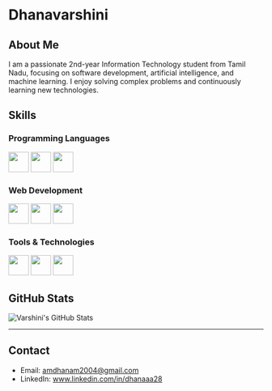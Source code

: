 # Dhanavarshini

## About Me
I am a passionate 2nd-year Information Technology student from Tamil Nadu, focusing on software development, artificial intelligence, and machine learning. I enjoy solving complex problems and continuously learning new technologies.

## Skills
### Programming Languages  
<img src="https://cdn.jsdelivr.net/gh/devicons/devicon/icons/python/python-original.svg" width="40" /> <img src="https://cdn.jsdelivr.net/gh/devicons/devicon/icons/c/c-original.svg" width="40" /> <img src="https://cdn.jsdelivr.net/gh/devicons/devicon/icons/java/java-original.svg" width="40" />
### Web Development  
<img src="https://cdn.jsdelivr.net/gh/devicons/devicon/icons/html5/html5-original.svg" width="40" /> <img src="https://cdn.jsdelivr.net/gh/devicons/devicon/icons/css3/css3-original.svg" width="40" /> <img src="https://cdn.jsdelivr.net/gh/devicons/devicon/icons/javascript/javascript-original.svg" width="40" />
### Tools & Technologies  
<img src="https://cdn.jsdelivr.net/gh/devicons/devicon/icons/git/git-original.svg" width="40" /> <img src="https://cdn.jsdelivr.net/gh/devicons/devicon/icons/github/github-original.svg" width="40" /> <img src="https://cdn.jsdelivr.net/gh/devicons/devicon/icons/vscode/vscode-original.svg" width="40" />

## GitHub Stats

![Varshini's GitHub Stats](https://github-readme-stats.vercel.app/api?username=Dhanavarshinimurugesan&show_icons=true&theme=radical)

---

## Contact
- Email: amdhanam2004@gmail.com
- LinkedIn: www.linkedin.com/in/dhanaaa28

